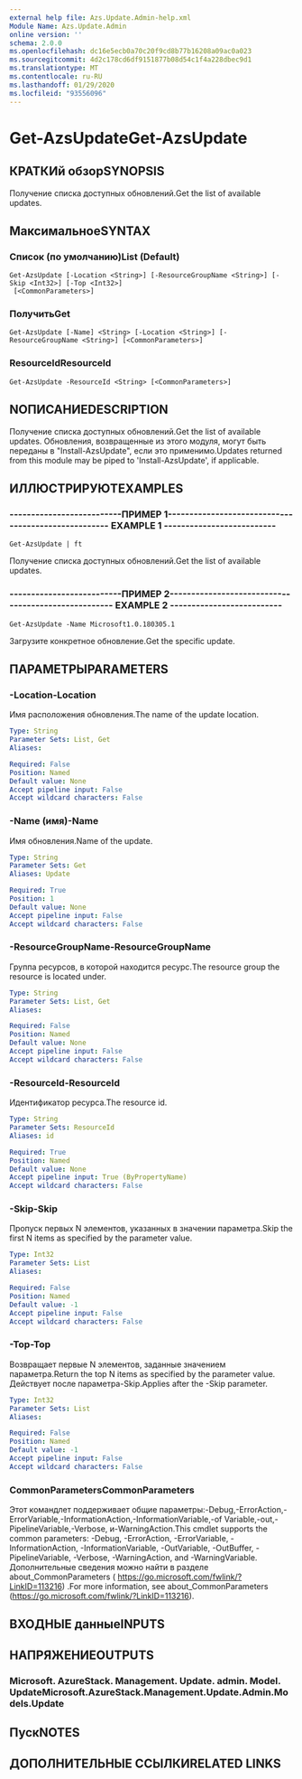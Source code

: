 ```yaml
---
external help file: Azs.Update.Admin-help.xml
Module Name: Azs.Update.Admin
online version: ''
schema: 2.0.0
ms.openlocfilehash: dc16e5ecb0a70c20f9cd8b77b16208a09ac0a023
ms.sourcegitcommit: 4d2c178cd6df9151877b08d54c1f4a228dbec9d1
ms.translationtype: MT
ms.contentlocale: ru-RU
ms.lasthandoff: 01/29/2020
ms.locfileid: "93556096"
---
```

# <span data-ttu-id="9aa68-101">Get-AzsUpdate</span><span class="sxs-lookup"><span data-stu-id="9aa68-101">Get-AzsUpdate</span></span>

## <span data-ttu-id="9aa68-102">КРАТКИй обзор</span><span class="sxs-lookup"><span data-stu-id="9aa68-102">SYNOPSIS</span></span>
<span data-ttu-id="9aa68-103">Получение списка доступных обновлений.</span><span class="sxs-lookup"><span data-stu-id="9aa68-103">Get the list of available updates.</span></span>

## <span data-ttu-id="9aa68-104">Максимальное</span><span class="sxs-lookup"><span data-stu-id="9aa68-104">SYNTAX</span></span>

### <span data-ttu-id="9aa68-105">Список (по умолчанию)</span><span class="sxs-lookup"><span data-stu-id="9aa68-105">List (Default)</span></span>
```
Get-AzsUpdate [-Location <String>] [-ResourceGroupName <String>] [-Skip <Int32>] [-Top <Int32>]
 [<CommonParameters>]
```

### <span data-ttu-id="9aa68-106">Получить</span><span class="sxs-lookup"><span data-stu-id="9aa68-106">Get</span></span>
```
Get-AzsUpdate [-Name] <String> [-Location <String>] [-ResourceGroupName <String>] [<CommonParameters>]
```

### <span data-ttu-id="9aa68-107">ResourceId</span><span class="sxs-lookup"><span data-stu-id="9aa68-107">ResourceId</span></span>
```
Get-AzsUpdate -ResourceId <String> [<CommonParameters>]
```

## <span data-ttu-id="9aa68-108">NОПИСАНИЕ</span><span class="sxs-lookup"><span data-stu-id="9aa68-108">DESCRIPTION</span></span>
<span data-ttu-id="9aa68-109">Получение списка доступных обновлений.</span><span class="sxs-lookup"><span data-stu-id="9aa68-109">Get the list of available updates.</span></span> <span data-ttu-id="9aa68-110">Обновления, возвращенные из этого модуля, могут быть переданы в "Install-AzsUpdate", если это применимо.</span><span class="sxs-lookup"><span data-stu-id="9aa68-110">Updates returned from this module may be piped to 'Install-AzsUpdate', if applicable.</span></span>

## <span data-ttu-id="9aa68-111">ИЛЛЮСТРИРУЮТ</span><span class="sxs-lookup"><span data-stu-id="9aa68-111">EXAMPLES</span></span>

### <span data-ttu-id="9aa68-112">--------------------------ПРИМЕР 1--------------------------</span><span class="sxs-lookup"><span data-stu-id="9aa68-112">-------------------------- EXAMPLE 1 --------------------------</span></span>
```
Get-AzsUpdate | ft
```

<span data-ttu-id="9aa68-113">Получение списка доступных обновлений.</span><span class="sxs-lookup"><span data-stu-id="9aa68-113">Get the list of available updates.</span></span>

### <span data-ttu-id="9aa68-114">--------------------------ПРИМЕР 2--------------------------</span><span class="sxs-lookup"><span data-stu-id="9aa68-114">-------------------------- EXAMPLE 2 --------------------------</span></span>
```
Get-AzsUpdate -Name Microsoft1.0.180305.1
```

<span data-ttu-id="9aa68-115">Загрузите конкретное обновление.</span><span class="sxs-lookup"><span data-stu-id="9aa68-115">Get the specific update.</span></span>

## <span data-ttu-id="9aa68-116">ПАРАМЕТРЫ</span><span class="sxs-lookup"><span data-stu-id="9aa68-116">PARAMETERS</span></span>

### <span data-ttu-id="9aa68-117">-Location</span><span class="sxs-lookup"><span data-stu-id="9aa68-117">-Location</span></span>
<span data-ttu-id="9aa68-118">Имя расположения обновления.</span><span class="sxs-lookup"><span data-stu-id="9aa68-118">The name of the update location.</span></span>

```yaml
Type: String
Parameter Sets: List, Get
Aliases: 

Required: False
Position: Named
Default value: None
Accept pipeline input: False
Accept wildcard characters: False
```

### <span data-ttu-id="9aa68-119">-Name (имя)</span><span class="sxs-lookup"><span data-stu-id="9aa68-119">-Name</span></span>
<span data-ttu-id="9aa68-120">Имя обновления.</span><span class="sxs-lookup"><span data-stu-id="9aa68-120">Name of the update.</span></span>

```yaml
Type: String
Parameter Sets: Get
Aliases: Update

Required: True
Position: 1
Default value: None
Accept pipeline input: False
Accept wildcard characters: False
```

### <span data-ttu-id="9aa68-121">-ResourceGroupName</span><span class="sxs-lookup"><span data-stu-id="9aa68-121">-ResourceGroupName</span></span>
<span data-ttu-id="9aa68-122">Группа ресурсов, в которой находится ресурс.</span><span class="sxs-lookup"><span data-stu-id="9aa68-122">The resource group the resource is located under.</span></span>

```yaml
Type: String
Parameter Sets: List, Get
Aliases: 

Required: False
Position: Named
Default value: None
Accept pipeline input: False
Accept wildcard characters: False
```

### <span data-ttu-id="9aa68-123">-ResourceId</span><span class="sxs-lookup"><span data-stu-id="9aa68-123">-ResourceId</span></span>
<span data-ttu-id="9aa68-124">Идентификатор ресурса.</span><span class="sxs-lookup"><span data-stu-id="9aa68-124">The resource id.</span></span>

```yaml
Type: String
Parameter Sets: ResourceId
Aliases: id

Required: True
Position: Named
Default value: None
Accept pipeline input: True (ByPropertyName)
Accept wildcard characters: False
```

### <span data-ttu-id="9aa68-125">-Skip</span><span class="sxs-lookup"><span data-stu-id="9aa68-125">-Skip</span></span>
<span data-ttu-id="9aa68-126">Пропуск первых N элементов, указанных в значении параметра.</span><span class="sxs-lookup"><span data-stu-id="9aa68-126">Skip the first N items as specified by the parameter value.</span></span>

```yaml
Type: Int32
Parameter Sets: List
Aliases: 

Required: False
Position: Named
Default value: -1
Accept pipeline input: False
Accept wildcard characters: False
```

### <span data-ttu-id="9aa68-127">-Top</span><span class="sxs-lookup"><span data-stu-id="9aa68-127">-Top</span></span>
<span data-ttu-id="9aa68-128">Возвращает первые N элементов, заданные значением параметра.</span><span class="sxs-lookup"><span data-stu-id="9aa68-128">Return the top N items as specified by the parameter value.</span></span>
<span data-ttu-id="9aa68-129">Действует после параметра-Skip.</span><span class="sxs-lookup"><span data-stu-id="9aa68-129">Applies after the -Skip parameter.</span></span>

```yaml
Type: Int32
Parameter Sets: List
Aliases: 

Required: False
Position: Named
Default value: -1
Accept pipeline input: False
Accept wildcard characters: False
```

### <span data-ttu-id="9aa68-130">CommonParameters</span><span class="sxs-lookup"><span data-stu-id="9aa68-130">CommonParameters</span></span>
<span data-ttu-id="9aa68-131">Этот командлет поддерживает общие параметры:-Debug,-ErrorAction,-ErrorVariable,-InformationAction,-InformationVariable,-of Variable,-out,-PipelineVariable,-Verbose, и-WarningAction.</span><span class="sxs-lookup"><span data-stu-id="9aa68-131">This cmdlet supports the common parameters: -Debug, -ErrorAction, -ErrorVariable, -InformationAction, -InformationVariable, -OutVariable, -OutBuffer, -PipelineVariable, -Verbose, -WarningAction, and -WarningVariable.</span></span> <span data-ttu-id="9aa68-132">Дополнительные сведения можно найти в разделе about_CommonParameters ( https://go.microsoft.com/fwlink/?LinkID=113216) .</span><span class="sxs-lookup"><span data-stu-id="9aa68-132">For more information, see about_CommonParameters (https://go.microsoft.com/fwlink/?LinkID=113216).</span></span>

## <span data-ttu-id="9aa68-133">ВХОДНЫЕ данные</span><span class="sxs-lookup"><span data-stu-id="9aa68-133">INPUTS</span></span>

## <span data-ttu-id="9aa68-134">НАПРЯЖЕНИЕ</span><span class="sxs-lookup"><span data-stu-id="9aa68-134">OUTPUTS</span></span>

### <span data-ttu-id="9aa68-135">Microsoft. AzureStack. Management. Update. admin. Model. Update</span><span class="sxs-lookup"><span data-stu-id="9aa68-135">Microsoft.AzureStack.Management.Update.Admin.Models.Update</span></span>

## <span data-ttu-id="9aa68-136">Пуск</span><span class="sxs-lookup"><span data-stu-id="9aa68-136">NOTES</span></span>

## <span data-ttu-id="9aa68-137">ДОПОЛНИТЕЛЬНЫЕ ССЫЛКИ</span><span class="sxs-lookup"><span data-stu-id="9aa68-137">RELATED LINKS</span></span>

